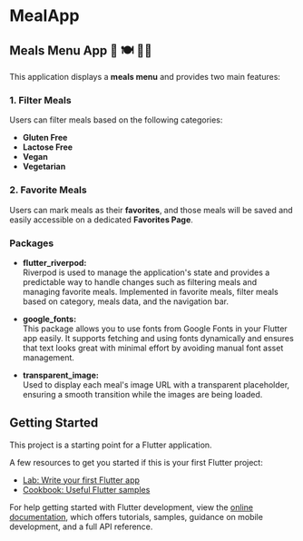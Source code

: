 # MealApp  
## Meals Menu App 🥗 🍽 🍹🦞

This application displays a **meals menu** and provides two main features:

### 1. Filter Meals  
Users can filter meals based on the following categories:
- **Gluten Free**
- **Lactose Free**
- **Vegan**
- **Vegetarian**

### 2. Favorite Meals  
Users can mark meals as their **favorites**, and those meals will be saved and easily accessible on a dedicated **Favorites Page**.




### Packages
- **flutter_riverpod:**  
  Riverpod is used to manage the application's state and provides a predictable way to handle changes such as filtering meals and managing favorite meals. Implemented in favorite meals, filter meals based on category, meals data, and the navigation bar. 
  
- **google_fonts:**  
  This package allows you to use fonts from Google Fonts in your Flutter app easily. It supports fetching and using fonts dynamically and ensures that text looks great with minimal effort by avoiding manual font asset management.

- **transparent_image:**  
  Used to display each meal's image URL with a transparent placeholder, ensuring a smooth transition while the images are being loaded.








## Getting Started

This project is a starting point for a Flutter application.

A few resources to get you started if this is your first Flutter project:

- [Lab: Write your first Flutter app](https://docs.flutter.dev/get-started/codelab)
- [Cookbook: Useful Flutter samples](https://docs.flutter.dev/cookbook)

For help getting started with Flutter development, view the
[online documentation](https://docs.flutter.dev/), which offers tutorials,
samples, guidance on mobile development, and a full API reference.
